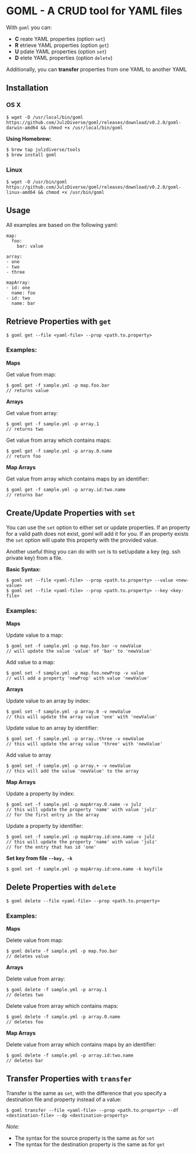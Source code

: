 # GOML - A CRUD tool for YAML files

With `goml` you can:

- **C** reate YAML properties (option `set`)
- **R** etrieve YAML properties (option `get`)
- **U** pdate YAML properties (option `set`)
- **D** elete YAML properties (option `delete`)

Additionally, you can **transfer** properties from one YAML to another YAML

## Installation

### OS X

```
$ wget -O /usr/local/bin/goml https://github.com/JulzDiverse/goml/releases/download/v0.2.0/goml-darwin-amd64 && chmod +x /usr/local/bin/goml
```

**Using Homebrew:**

```
$ brew tap julzdiverse/tools  
$ brew install goml
```

### Linux

```
$ wget -O /usr/bin/goml https://github.com/JulzDiverse/goml/releases/download/v0.2.0/goml-linux-amd64 && chmod +x /usr/bin/goml
```

## Usage

All examples are based on the following yaml:

```
map:
  foo:
    bar: value

array:
- one
- two
- three

mapArray:
- id: one
  name: foo
- id: two
  name: bar
```

## Retrieve Properties with `get`

```
$ goml get --file <yaml-file> --prop <path.to.property>
```

### Examples:

**Maps**

Get value from map:

```
$ goml get -f sample.yml -p map.foo.bar
// returns value
```
**Arrays**

Get value from array:

```
$ goml get -f sample.yml -p array.1
// returns two
```

Get value from array which contains maps:

```
$ goml get -f sample.yml -p array.0.name
// return foo
```

**Map Arrays**

Get value from array which contains maps by an identifier:

```
$ goml get -f sample.yml -p array.id:two.name
// returns bar
```


## Create/Update Properties with `set`

You can use the `set` option to either set or update properties. If an property for a valid path does not exist, goml will add it for you. If an property exists the `set` option will upate this property with the provided value.

Another useful thing you can do with `set` is to set/update a key (eg. ssh private key) from a file.  

**Basic Syntax:**

```
$ goml set --file <yaml-file> --prop <path.to.property> --value <new-value>
$ goml set --file <yaml-file> --prop <path.to.property> --key <key-file>
```

### Examples:

**Maps**

Update value to a map:

```
$ goml set -f sample.yml -p map.foo.bar -v newValue
// will update the value 'value' of 'bar' to 'newValue'
```

Add value to a map:

```
$ goml set -f sample.yml -p map.foo.newProp -v value
// will add a property 'newProp' with value 'newValue'
```

**Arrays**

Update value to an array by index:

```
$ goml set -f sample.yml -p array.0 -v newValue
// this will update the array value 'one' with 'newValue'
```

Update value to an array by identifier:

```
$ goml set -f sample.yml -p array.:three -v newValue
// this will update the array value 'three' with 'newValue'
```

Add value to array

```
$ goml set -f sample.yml -p array.+ -v newValue
// this will add the value 'newValue' to the array
```

**Map Arrays**

Update a property by index:

```
$ goml set -f sample.yml -p mapArray.0.name -v julz
// this will update the property 'name' with value 'julz'
// for the first entry in the array
```

Update a property by identifier:

```
$ goml set -f sample.yml -p mapArray.id:one.name -v julz
// this will update the property 'name' with value 'julz'
// for the entry that has id 'one'
```

**Set key from file `--key, -k`**

```
$ goml set -f sample.yml -p mapArray.id:one.name -k keyfile
```

## Delete Properties with `delete`

```
$ goml delete --file <yaml-file> --prop <path.to.property>
```

### Examples:

**Maps**

Delete value from map:

```
$ goml delete -f sample.yml -p map.foo.bar
// deletes value
```
**Arrays**

Delete value from array:

```
$ goml delete -f sample.yml -p array.1
// deletes two
```

Delete value from array which contains maps:

```
$ goml delete -f sample.yml -p array.0.name
// deletes foo
```

**Map Arrays**

Delete value from array which contains maps by an identifier:

```
$ goml delete -f sample.yml -p array.id:two.name
// deletes bar
```

## Transfer Properties with `transfer`

Transfer is the same as `set`, with the difference that you specify a destination file and property instead of a value:

```
$ goml transfer --file <yaml-file> --prop <path.to.property> --df <destination-file> --dp <destination-property>
```

*Note:*
- The syntax for the source property is the same as for  `set`
- The syntax for the destination property is the same as for `get`
